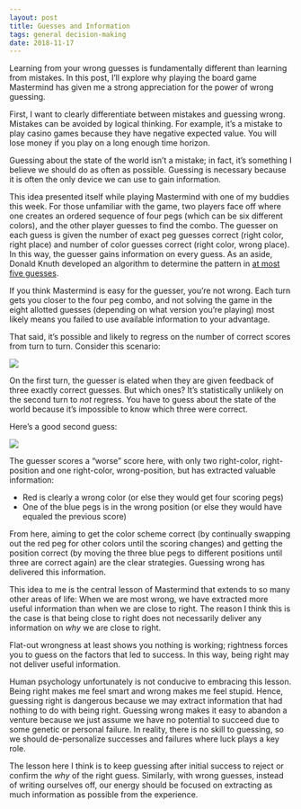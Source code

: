 ```yaml
---
layout: post
title: Guesses and Information
tags: general decision-making
date: 2018-11-17
---
```


Learning from your wrong guesses is fundamentally different than learning from mistakes. In this post, I’ll explore why playing the board game Mastermind has given me a strong appreciation for the power of wrong guessing.

First, I want to clearly differentiate between mistakes and guessing wrong. Mistakes can be avoided by logical thinking. For example, it’s a mistake to play casino games because they have negative expected value. You will lose money if you play on a long enough time horizon.

Guessing about the state of the world isn’t a mistake; in fact, it’s something I believe we should do as often as possible. Guessing is necessary because it is often the only device we can use to gain information.

This idea presented itself while playing Mastermind with one of my buddies this week. For those unfamiliar with the game, two players face off where one creates an ordered sequence of four pegs (which can be six different colors), and the other player guesses to find the combo. The guesser on each guess is given the number of exact peg guesses correct (right color, right place) and number of color guesses correct (right color, wrong place). In this way, the guesser gains information on every guess. As an aside, Donald Knuth developed an algorithm to determine the pattern in [at most five guesses](http://www.cs.uni.edu/~wallingf/teaching/cs3530/resources/knuth-mastermind.pdf).

If you think Mastermind is easy for the guesser, you’re not wrong. Each turn gets you closer to the four peg combo, and not solving the game in the eight allotted guesses (depending on what version you’re playing) most likely means you failed to use available information to your advantage.

That said, it’s possible and likely to regress on the number of correct scores from turn to turn. Consider this scenario:

![](https://s3.amazonaws.com/redux-series/guess-1.png)

On the first turn, the guesser is elated when they are given feedback of three exactly correct guesses. But which ones? It’s statistically unlikely on the second turn to *not* regress. You have to guess about the state of the world because it’s impossible to know which three were correct.

Here’s a good second guess:

![](https://s3.amazonaws.com/redux-series/guess-2a.png)

The guesser scores a “worse” score here, with only two right-color, right-position and one right-color, wrong-position, but has extracted valuable information:

- Red is clearly a wrong color (or else they would get four scoring pegs)
- One of the blue pegs is in the wrong position (or else they would have equaled the previous score)

From here, aiming to get the color scheme correct (by continually swapping out the red peg for other colors until the scoring changes) and getting the position correct (by moving the three blue pegs to different positions until three are correct again) are the clear strategies. Guessing wrong has delivered this information.

This idea to me is the central lesson of Mastermind that extends to so many other areas of life: When we are most wrong, we have extracted more useful information than when we are close to right. The reason I think this is the case is that being close to right does not necessarily deliver any information on *why* we are close to right.

Flat-out wrongness at least shows you nothing is working; rightness forces you to guess on the factors that led to success. In this way, being right may not deliver useful information.

Human psychology unfortunately is not conducive to embracing this lesson. Being right makes me feel smart and wrong makes me feel stupid. Hence, guessing right is dangerous because we may extract information that had nothing to do with being right. Guessing wrong makes it easy to abandon a venture because we just assume we have no potential to succeed due to some genetic or personal failure. In reality, there is no skill to guessing, so we should de-personalize successes and failures where luck plays a key role.

The lesson here I think is to keep guessing after initial success to reject or confirm the *why* of the right guess. Similarly, with wrong guesses, instead of writing ourselves off, our energy should be focused on extracting as much information as possible from the experience.
